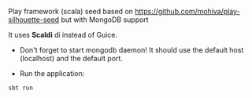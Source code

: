 Play framework (scala) seed based on https://github.com/mohiva/play-silhouette-seed but with MongoDB support

It uses **Scaldi** di instead of Guice.

* Don't forget to start mongodb daemon! It should use the default host (localhost) and the default port.

* Run the application:
```
sbt run
```
